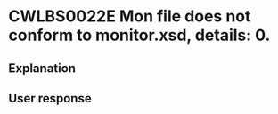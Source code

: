 # CWLBS0022E Mon file does not conform to monitor.xsd, details: 0.

## Explanation

## User response